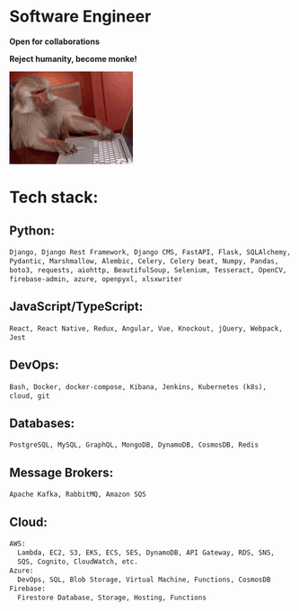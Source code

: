 # Software Engineer


**Open for collaborations**



**Reject humanity, become monke!**


 ![mpnke](monke.gif)

# Tech stack:

  ## Python:
    Django, Django Rest Framework, Django CMS, FastAPI, Flask, SQLAlchemy,
    Pydantic, Marshmallow, Alembic, Celery, Celery beat, Numpy, Pandas,
    boto3, requests, aiohttp, BeautifulSoup, Selenium, Tesseract, OpenCV,
    firebase-admin, azure, openpyxl, xlsxwriter
    
  
  ## JavaScript/TypeScript:
    React, React Native, Redux, Angular, Vue, Knockout, jQuery, Webpack,
    Jest

  ## DevOps:
    Bash, Docker, docker-compose, Kibana, Jenkins, Kubernetes (k8s),
    cloud, git

  ## Databases:
    PostgreSQL, MySQL, GraphQL, MongoDB, DynamoDB, CosmosDB, Redis

  ## Message Brokers:
    Apache Kafka, RabbitMQ, Amazon SQS
  
  ## Cloud:
    AWS:
      Lambda, EC2, S3, EKS, ECS, SES, DynamoDB, API Gateway, RDS, SNS,
      SQS, Cognito, CloudWatch, etc.
    Azure:
      DevOps, SQL, Blob Storage, Virtual Machine, Functions, CosmosDB
    Firebase:
      Firestore Database, Storage, Hosting, Functions
    
